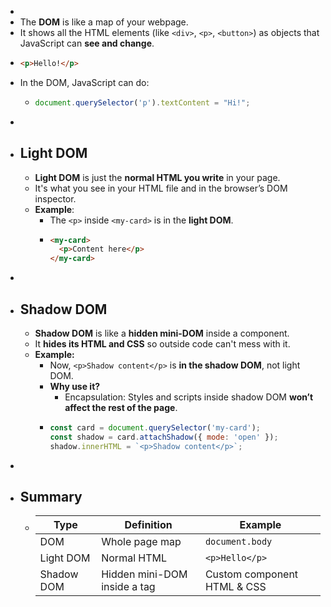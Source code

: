 -
- The **DOM** is like a map of your webpage.
- It shows all the HTML elements (like `<div>`, `<p>`, `<button>`) as objects that JavaScript can **see and change**.
- ```html
  <p>Hello!</p>
  ```
- In the DOM, JavaScript can do:
	- ```js
	  document.querySelector('p').textContent = "Hi!";
	  ```
-
- ## Light DOM
	- **Light DOM** is just the **normal HTML you write** in your page.
	- It's what you see in your HTML file and in the browser’s DOM inspector.
	- **Example**:
		- The `<p>` inside `<my-card>` is in the **light DOM**.
		- ```html
		  <my-card>
		    <p>Content here</p>
		  </my-card>
		  
		  ```
-
- ## Shadow DOM
	- **Shadow DOM** is like a **hidden mini-DOM** inside a component.
	- It **hides its HTML and CSS** so outside code can't mess with it.
	- **Example:**
		- Now, `<p>Shadow content</p>` is **in the shadow DOM**, not light DOM.
		- **Why use it?**
			- Encapsulation: Styles and scripts inside shadow DOM **won’t affect the rest of the page**.
		- ```js
		  const card = document.querySelector('my-card');
		  const shadow = card.attachShadow({ mode: 'open' });
		  shadow.innerHTML = `<p>Shadow content</p>`;
		  ```
-
- ## Summary
	- |Type|Definition|Example|
	  |--|--|--|
	  |DOM|Whole page map|`document.body`|
	  |Light DOM|Normal HTML|`<p>Hello</p>`|
	  |Shadow DOM|Hidden mini-DOM inside a tag|Custom component HTML & CSS|